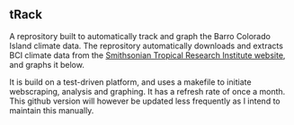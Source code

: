 ## tRack

A reprository built to automatically track and graph the Barro Colorado Island climate data. The reprository automatically downloads and extracts BCI climate data from the [Smithsonian Tropical Research Institute website](http://biogeodb.stri.si.edu/physical_monitoring/research/barrocolorado), and graphs it below.

It is build on a test-driven platform, and uses a makefile to initiate webscraping, analysis and graphing. It has a refresh rate of once a month. This github version will however be updated less frequently as I intend to maintain this manually.

